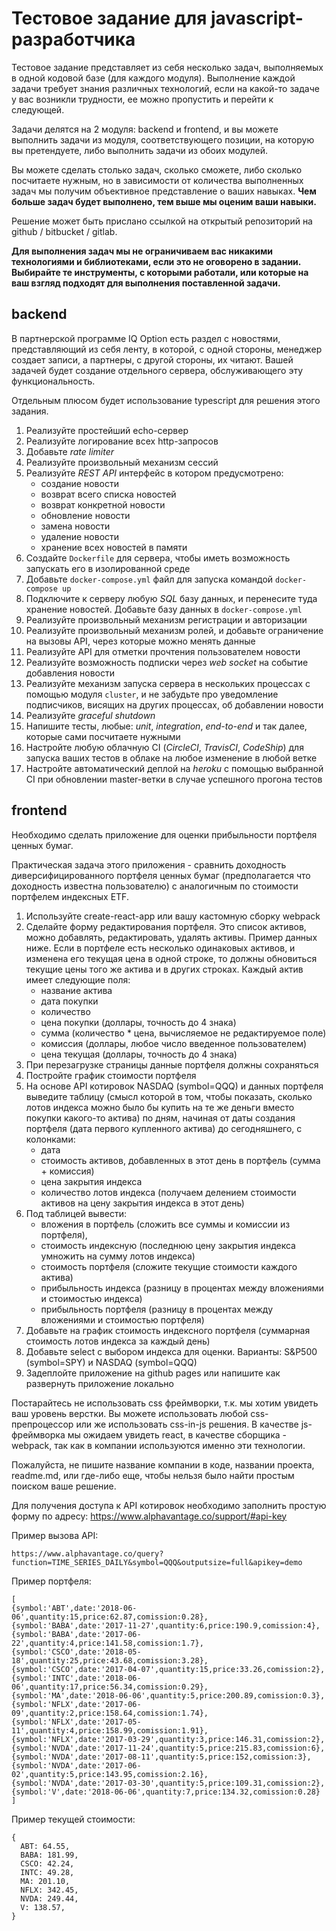# Тестовое задание для javascript-разработчика

Тестовое задание представляет из себя несколько задач, выполняемых в одной кодовой базе (для каждого модуля). Выполнение каждой задачи требует знания различных технологий, если на какой-то задаче у вас возникли трудности, ее можно пропустить и перейти к следующей.

Задачи делятся на 2 модуля: backend и frontend, и вы можете выполнить задачи из модуля, соответствующего позиции, на которую вы претендуете, либо выполнить задачи из обоих модулей.

Вы можете сделать столько задач, сколько сможете, либо сколько посчитаете нужным, но в зависимости от количества выполненных задач мы получим объективное представление о ваших навыках. **Чем больше задач будет выполнено, тем выше мы оценим ваши навыки.**

Решение может быть прислано ссылкой на открытый репозиторий на github / bitbucket / gitlab.

**Для выполнения задач мы не ограничиваем вас никакими технологиями и библиотеками, если это не оговорено в задании. Выбирайте те инструменты, с которыми работали, или которые на ваш взгляд подходят для выполнения поставленной задачи.**

## backend

В партнерской программе IQ Option есть раздел с новостями, представляющий из себя ленту, в которой, с одной стороны, менеджер создает записи, а партнеры, с другой стороны, их читают. Вашей задачей будет создание отдельного сервера, обслуживающего эту функциональность.

Отдельным плюсом будет использование typescript для решения этого задания.

1. Реализуйте простейший echo-сервер
2. Реализуйте логирование всех http-запросов
3. Добавьте _rate limiter_
4. Реализуйте произвольный механизм сессий
5. Реализуйте _REST API_ интерфейс в котором предусмотрено:
    - создание новости
    - возврат всего списка новостей
    - возврат конкретной новости
    - обновление новости
    - замена новости
    - удаление новости
    - хранение всех новостей в памяти
6. Создайте `Dockerfile` для сервера, чтобы иметь возможность запускать его в изолированной среде
7. Добавьте `docker-compose.yml` файл для запуска командой `docker-compose up`
8. Подключите к серверу любую _SQL_ базу данных, и перенесите туда хранение новостей. Добавьте базу данных в `docker-compose.yml`
9. Реализуйте произвольный механизм регистрации и авторизации
10. Реализуйте произвольный механизм ролей, и добавьте ограничение на вызовы API, через которые можно менять данные
11. Реализуйте API для отметки прочтения пользователем новости
12. Реализуйте возможность подписки через _web socket_ на событие добавления новости
13. Реализуйте механизм запуска сервера в нескольких процессах с помощью модуля `cluster`, и не забудьте про уведомление подписчиков, висящих на других процессах, об добавлении новости
14. Реализуйте _graceful shutdown_
15. Напишите тесты, любые: _unit_, _integration_, _end-to-end_ и так далее, которые сами посчитаете нужными
16. Настройте любую облачную CI (_CircleCI_, _TravisCI_, _CodeShip_) для запуска ваших тестов в облаке на любое изменение в любой ветке
17. Настройте автоматический деплой на _heroku_ с помощью выбранной CI при обновлении master-ветки в случае успешного прогона тестов

## frontend

Необходимо сделать приложение для оценки прибыльности портфеля ценных бумаг. 

Практическая задача этого приложения - сравнить доходность диверсифицированного портфеля ценных бумаг (предполагается что доходность известна пользователю) с аналогичным по стоимости портфелем индексных ETF.

1. Используйте create-react-app или вашу кастомную сборку webpack
2. Сделайте форму редактирования портфеля. Это список активов, можно добавлять, редактировать, удалять активы. Пример данных ниже. Если в портфеле есть несколько одинаковых активов, и изменена его текущая цена в одной строке, то должны обновиться текущие цены того же актива и в других строках. Каждый актив имеет следующие поля:
    - название актива
    - дата покупки
    - количество
    - цена покупки (доллары, точность до 4 знака)
    - сумма (количество * цена, вычисляемое не редактируемое поле)
    - комиссия (доллары, любое число введенное пользователем)
    - цена текущая (доллары, точность до 4 знака)
3. При перезагрузке страницы данные портфеля должны сохраняться
4. Постройте график стоимости портфеля
5. На основе API котировок NASDAQ (symbol=QQQ) и данных портфеля выведите таблицу (смысл которой в том, чтобы показать, сколько лотов индекса можно было бы купить на те же деньги вместо покупки какого-то актива) по дням, начиная от даты создания портфеля (дата первого купленного актива) до сегодняшнего, с колонками:
    - дата
    - стоимость активов, добавленных в этот день в портфель (сумма + комиссия)
    - цена закрытия индекса
    - количество лотов индекса (получаем делением стоимости активов на цену закрытия индекса в этот день)
6. Под таблицей вывести:
    - вложения в портфель (сложить все суммы и комиссии из портфеля),
    - стоимость индексную (последнюю цену закрытия индекса умножить на сумму лотов индекса)
    - стоимость портфеля (сложите текущие стоимости каждого актива)
    - прибыльность индекса (разницу в процентах между вложениями и стоимостью индекса)
    - прибыльность портфеля (разницу в процентах между вложениями и стоимостью портфеля)
7. Добавьте на график стоимость индексного портфеля (суммарная стоимость лотов индекса за каждый день)
8. Добавьте select с выбором индекса для оценки. Варианты: S&P500 (symbol=SPY) и NASDAQ (symbol=QQQ)
9. Задеплойте приложение на github pages или напишите как развернуть приложение локально

Постарайтесь не использовать css фреймворки, т.к. мы хотим увидеть ваш уровень верстки. Вы можете использовать любой css-препроцессор или же использовать css-in-js решения. В качестве js-фреймворка мы ожидаем увидеть react, в качестве сборщика - webpack, так как в компании используются именно эти технологии.

Пожалуйста, не пишите название компании в коде, названии проекта, readme.md, или где-либо еще, чтобы нельзя было найти простым поиском ваше решение.

Для получения доступа к API котировок необходимо заполнить простую форму по адресу: https://www.alphavantage.co/support/#api-key

Пример вызова API:
```
https://www.alphavantage.co/query?function=TIME_SERIES_DAILY&symbol=QQQ&outputsize=full&apikey=demo
```

Пример портфеля:
```
[
{symbol:'ABT',date:'2018-06-06',quantity:15,price:62.87,comission:0.28},
{symbol:'BABA',date:'2017-11-27',quantity:6,price:190.9,comission:4},
{symbol:'BABA',date:'2017-06-22',quantity:4,price:141.58,comission:1.7},
{symbol:'CSCO',date:'2018-05-18',quantity:25,price:43.68,comission:3.28},
{symbol:'CSCO',date:'2017-04-07',quantity:15,price:33.26,comission:2},
{symbol:'INTC',date:'2018-06-06',quantity:17,price:56.34,comission:0.29},
{symbol:'MA',date:'2018-06-06',quantity:5,price:200.89,comission:0.3},
{symbol:'NFLX',date:'2017-06-09',quantity:2,price:158.64,comission:1.74},
{symbol:'NFLX',date:'2017-05-11',quantity:4,price:158.99,comission:1.91},
{symbol:'NFLX',date:'2017-03-29',quantity:3,price:146.31,comission:2},
{symbol:'NVDA',date:'2017-11-24',quantity:5,price:215.83,comission:6},
{symbol:'NVDA',date:'2017-08-11',quantity:5,price:152,comission:3},
{symbol:'NVDA',date:'2017-06-02',quantity:5,price:143.95,comission:2.16},
{symbol:'NVDA',date:'2017-03-30',quantity:5,price:109.31,comission:2},
{symbol:'V',date:'2018-06-06',quantity:7,price:134.32,comission:0.28}
]
```

Пример текущей стоимости:
```
{
  ABT: 64.55,
  BABA: 181.99,
  CSCO: 42.24,
  INTC: 49.28,
  MA: 201.10,
  NFLX: 342.45,
  NVDA: 249.44,
  V: 138.57,
}
```
